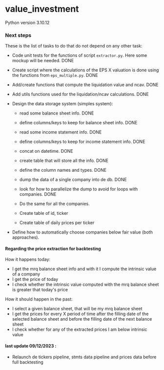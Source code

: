 # value_investment

Python version 3.10.12

### Next steps

These is the list of tasks to do that do not depend on any other task:

- Code unit tests for the functions of script `extractor.py`. Here some mockup will be needed. DONE
- Create script where the calculations of the EPS X valuation is done using the functions from `eps_multiple.py`. DONE
- Add/create functions that compute the liquidation value and ncav. DONE
- Add utils functions used for the liquidation/ncav calculations. DONE
- Design the data storage system (simples system):
  - read some balance sheet info. DONE
  - define columns/keys to keep for balance sheet info. DONE
  - read some income statement info. DONE
  - define columns/keys to keep for income statement info. DONE
  - concat on datetime. DONE
  - create table that will store all the info. DONE
  - define the column names and types. DONE
  - dump the data of a single company into de db. DONE
  - look for how to parallelize the dump to avoid for loops with companies. DONE
  - Do the same for all the companies.

  - Create table of id, ticker
  - Create table of daily prices per ticker

- Define how to automatically choose companies below fair value (both approaches).


#### Regarding the price extraction for backtesting

How it happens today:
- I get the mrq balance sheet info and with it I compute the intrinsic value of a company
- I get the price of today
- I check whether the intrinsic value computed with the mrq balance sheet is greater that today's price

How it should happen in the past:
- I select a given balance sheet, that will be my mrq balance sheet
- I get the prices for every X period of time after the filling date of the selected balance sheet and before the filling date of the next balance sheet
- I check whether for any of the extracted prices I am below intrinsic value

#### last update 09/12/2023 : 

 - Relaunch de tickers pipeline, stmts data pipeline and prices data before full backtesting